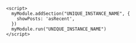     <script>
      myModule.addSection("UNIQUE_INSTANCE_NAME", { 
        showPosts: 'asRecent',
      })
      myModule.run("UNIQUE_INSTANCE_NAME")
    </script>

